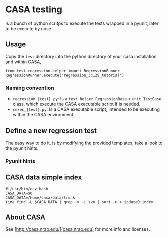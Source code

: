 # CASA testing

Is a bunch of python scritps to execute the tests wrapped in a pyunit, later to be execute by nose.

## Usage

Copy the ```test``` directory into the python directory of your casa installation and within CASA, 

```
from test.regression.helper import RegressionRunner
RegressionRunner.execute("regression_3c129_tutorial")
```

### Naming convention

   * ```regression_{test}.py```: Is a ```test.helper.RegressionBase``` > ```unit.TestCase``` class, which execute the CASA executable script if is needed.
   * ```cexec_{test}.py```: Is a CASA executable script, intended to be executing within the CASA environment.

## Define a new regression test

The easy way to do it, is by modifying the provided templates, take a look to the pyunit hints.

### Pyunit hints

## CASA data simple index
```
#!/usr/bin/env bash
CASA_DATA=$0
CASA_DATA=/home/casa/data/trunk
time find -L $CASA_DATA | grep -v -i svn | sort -u > icdata0.index
```

## About CASA

See [http://casa.nrao.edu/](casa.nrao.edu) for more info and licenses.